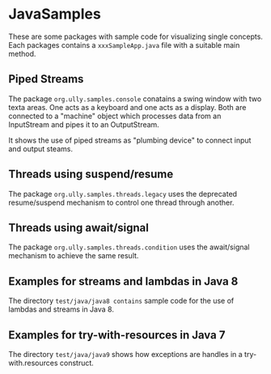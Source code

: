 # JavaSamples
These are some packages with sample code for visualizing single concepts.
Each packages contains a `xxxSampleApp.java` file with a suitable main method.

## Piped Streams
The package `org.ully.samples.console` conatains a swing window with two texta areas.
One acts as a keyboard and one acts as a display. Both are connected to a "machine" object
which processes data from an InputStream and pipes it to an OutputStream.

It shows the use of piped streams as "plumbing device" to connect input and output steams.

## Threads using suspend/resume
The package `org.ully.samples.threads.legacy` uses the deprecated resume/suspend
mechanism to control one thread through another.

## Threads using await/signal 
The package `org.ully.samples.threads.condition` uses the await/signal mechanism to
achieve the same result.

## Examples for streams and lambdas in Java 8
The directory `test/java/java8 contains` sample code for the use of lambdas and streams in Java 8.

## Examples for try-with-resources in Java 7
The directory `test/java/java9` shows how exceptions are handles in a try-with.resources construct.  
